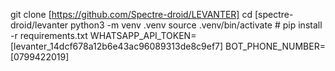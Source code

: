git clone [https://github.com/Spectre-droid/LEVANTER]
cd [spectre-droid/levanter
python3 -m venv .venv
source .venv/bin/activate # 
pip install -r requirements.txt
WHATSAPP_API_TOKEN=[levanter_14dcf678a12b6e43ac96089313de8c9ef7]
BOT_PHONE_NUMBER=[0799422019]
